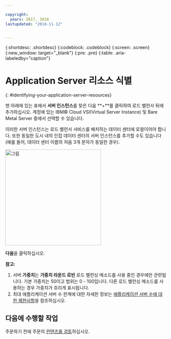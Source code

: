 ```yaml
---

copyright:
  years: 2017, 2018
lastupdated: "2018-11-12"


---
```


{:shortdesc: .shortdesc}
{:codeblock: .codeblock}
{:screen: .screen}
{:new_window: target="_blank"}
{:pre: .pre}
{:table: .aria-labeledby="caption"}

# Application Server 리소스 식별
{: #identifying-your-application-server-resources}

맨 아래에 있는 표에서 **서버 인스턴스**를 찾은 다음 **+**를 클릭하여 로드 밸런서 뒤에 추가하십시오. 계정에 있는 IBM© Cloud VSI(Virtual Server Instance) 및 Bare Metal Server 중에서 선택할 수 있습니다.

이러한 서버 인스턴스는 로드 밸런서 서비스를 배치하는 데이터 센터에 로컬이어야 합니다. 또한 동일한 도시 내의 인접 데이터 센터의 서버 인스턴스를 추가할 수도 있습니다(예를 들어, 데이터 센터 이름의 처음 3개 문자가 동일한 경우).

<img src="images/locate-server-instance.png" alt="그림" style="width: 300px;"/>

**다음**을 클릭하십시오.

**참고:** 

1. 서버 **가중치**는 **가중치 라운드 로빈** 로드 밸런싱 메소드를 사용 중인 경우에만 관련됩니다. 기본 가중치는 50이고 범위는 0 - 100입니다. 다른 로드 밸런싱 메소드를 사용하는 경우 가중치가 흐리게 표시됩니다.
2. 최대 애플리케이션 서버 수 한계에 대한 자세한 정보는 [애플리케이션 서버 수에 대한 제한사항](/docs/infrastructure/loadbalancer-service?topic=loadbalancer-service-faqs-for-ibm-cloud-load-balancer#what-s-the-maximum-number-of-compute-instances-i-can-associate-with-my-load-balancer-)을 참조하십시오.

## 다음에 수행할 작업
주문하기 전에 주문의 [컨텐츠를 검토](/docs/infrastructure/loadbalancer-service?topic=loadbalancer-service-review-and-place-your-order)하십시오.
